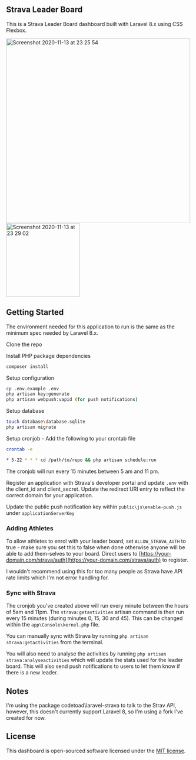 ## Strava Leader Board
This is a Strava Leader Board dashboard built with Laravel 8.x using CSS Flexbox.

<img width="500" alt="Screenshot 2020-11-13 at 23 25 54" src="https://user-images.githubusercontent.com/5868029/99130260-bf3cee00-2607-11eb-8e9f-88962da2ded3.png">

<img width="200" alt="Screenshot 2020-11-13 at 23 29 02" src="https://user-images.githubusercontent.com/5868029/99130379-0dea8800-2608-11eb-865f-f64bc80f37c5.png">

## Getting Started

The environment needed for this application to run is the same as the minimum spec needed by Laravel 8.x.

Clone the repo

Install PHP package dependencies

```bash
composer install
```

Setup configuration
```bash
cp .env.example .env
php artisan key:generate
php artisan webpush:vapid (for push notifications)
```

Setup database
```bash
touch database\database.sqlite
php artisan migrate
```

Setup cronjob - Add the following to your crontab file
```bash
crontab -e
```
```bash
* 5-22 * * * cd /path/to/repo && php artisan schedule:run
```

The cronjob will run every 15 minutes between 5 am and 11 pm.

Register an application with Strava's developer portal and update `.env` with the client_id and client_secret. Update the redirect URI entry to reflect the correct domain for your application.

Update the public push notification key within `public\js\enable-push.js` under `applicationServerKey`

### Adding Athletes

To allow athletes to enrol with your leader board, set `ALLOW_STRAVA_AUTH` to true - make sure you set this to false when done otherwise anyone will be able to add them-selves to your board.
Direct users to [https://your-domain.com/strava/auth](https://your-domain.com/strava/auth) to register.

I wouldn't recommend using this for too many people as Strava have API rate limits which I'm not error handling for.

### Sync with Strava

The cronjob you've created above will run every minute between the hours of 5am and 11pm. The `strava:getavtivities` artisan command is then run every 15 minutes (during minutes 0, 15, 30 and 45). This can be changed within the `app\Console\kernel.php` file.

You can manually sync with Strava by running `php artisan strava:getactivities` from the terminal.

You will also need to analyse the activities by running `php artisan strava:analyseactivities` which will update the stats used for the leader board. This will also send push notifications to users to let them know if there is a new leader.

## Notes
I'm using the package codetoad\laravel-strava to talk to the Strav API, however, this doesn't currently support Laravel 8, so I'm using a fork I've created for now.
 
## License

This dashboard is open-sourced software licensed under the [MIT license](https://opensource.org/licenses/MIT).
